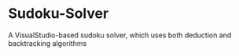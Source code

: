 # Sudoku-Solver
A VisualStudio-based sudoku solver, which uses both deduction and backtracking algorithms
